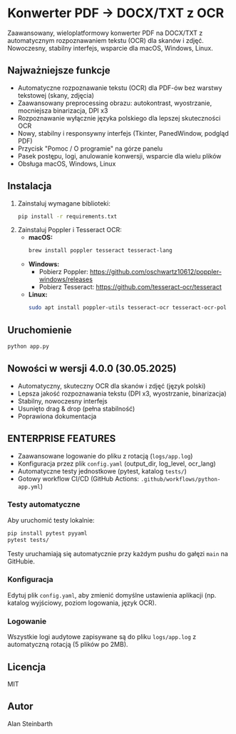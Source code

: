 # Konwerter PDF -> DOCX/TXT z OCR

Zaawansowany, wieloplatformowy konwerter PDF na DOCX/TXT z automatycznym rozpoznawaniem tekstu (OCR) dla skanów i zdjęć. Nowoczesny, stabilny interfejs, wsparcie dla macOS, Windows, Linux.

## Najważniejsze funkcje
- Automatyczne rozpoznawanie tekstu (OCR) dla PDF-ów bez warstwy tekstowej (skany, zdjęcia)
- Zaawansowany preprocessing obrazu: autokontrast, wyostrzanie, mocniejsza binarizacja, DPI x3
- Rozpoznawanie wyłącznie języka polskiego dla lepszej skuteczności OCR
- Nowy, stabilny i responsywny interfejs (Tkinter, PanedWindow, podgląd PDF)
- Przycisk "Pomoc / O programie" na górze panelu
- Pasek postępu, logi, anulowanie konwersji, wsparcie dla wielu plików
- Obsługa macOS, Windows, Linux

## Instalacja
1. Zainstaluj wymagane biblioteki:
   ```bash
   pip install -r requirements.txt
   ```
2. Zainstaluj Poppler i Tesseract OCR:
   - **macOS:**
     ```bash
     brew install poppler tesseract tesseract-lang
     ```
   - **Windows:**
     - Pobierz Poppler: https://github.com/oschwartz10612/poppler-windows/releases
     - Pobierz Tesseract: https://github.com/tesseract-ocr/tesseract
   - **Linux:**
     ```bash
     sudo apt install poppler-utils tesseract-ocr tesseract-ocr-pol
     ```

## Uruchomienie
```bash
python app.py
```

## Nowości w wersji 4.0.0 (30.05.2025)
- Automatyczny, skuteczny OCR dla skanów i zdjęć (język polski)
- Lepsza jakość rozpoznawania tekstu (DPI x3, wyostrzanie, binarizacja)
- Stabilny, nowoczesny interfejs
- Usunięto drag & drop (pełna stabilność)
- Poprawiona dokumentacja

## ENTERPRISE FEATURES

- Zaawansowane logowanie do pliku z rotacją (`logs/app.log`)
- Konfiguracja przez plik `config.yaml` (output_dir, log_level, ocr_lang)
- Automatyczne testy jednostkowe (pytest, katalog `tests/`)
- Gotowy workflow CI/CD (GitHub Actions: `.github/workflows/python-app.yml`)

### Testy automatyczne

Aby uruchomić testy lokalnie:

```bash
pip install pytest pyyaml
pytest tests/
```

Testy uruchamiają się automatycznie przy każdym pushu do gałęzi `main` na GitHubie.

### Konfiguracja

Edytuj plik `config.yaml`, aby zmienić domyślne ustawienia aplikacji (np. katalog wyjściowy, poziom logowania, język OCR).

### Logowanie

Wszystkie logi audytowe zapisywane są do pliku `logs/app.log` z automatyczną rotacją (5 plików po 2MB).

## Licencja
MIT

## Autor
Alan Steinbarth
